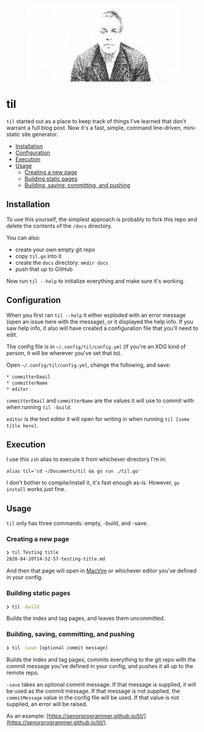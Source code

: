 <p align="center">
    <img src="./till.jpg?raw=true" title="till" alt="WTF" width="400" height="200" />
</p>

# til

`til` started out as a place to keep track of things I've learned that don't warrant a full blog post. Now it's a fast, simple, command line-driven, mini-static site generator.

* [Installation](#installation)
* [Configuration](#configuration)
* [Execution](#execution)
* [Usage](#usage)
    * [Creating a new page](#creating-a-new-page)
    * [Building static pages](#building-static-pages)
    * [Building, saving, committing, and pushing](#building-saving-committing-and-pushing)

## Installation

To use this yourself, the simplest approach is probably to fork this repo and delete the contents of the `/docs` directory.

You can also:

* create your own empty git repo
* copy `til.go` into it
* create the `docs` directory: `mkdir docs`
* push that up to GitHub

Now run `til --help` to initialize everything and make sure it's working.

## Configuration

When you first ran `til --help` it either exploded with an error message (open an issue here with the message), or it displayed the help info. If you saw help info, it also will have created a configuration file that you'll need to edit.

The config file is in `~/.config/til/config.yml` (if you're an XDG kind of person, it will be wherever you've set that to).

Open `~/.config/til/config.yml`, change the following, and save:

    * committerEmail
    * committerName
    * editor
    
`committerEmail` and `committerName` are the values it will use to commit with when running `til -build`. 

`editor` is the text editor it will open for writing in when running `til [some title here]`.

## Execution

I use this `zsh` alias to execute it from whichever directory I'm in:

```shell
alias til='cd ~/Documents/til && go run ./til.go'
```

I don't bother to compile/install it, it's fast enough as-is. However, `go install` works just fine. 

## Usage

`til` only has three commands: empty, -build, and -save.

### Creating a new page

```bash
❯ til Testing title
2020-04-20T14-52-57-testing-title.md
```

And then that page will open in [MacVim](https://macvim-dev.github.io/macvim/) or whichever editor you've defined in your config.

### Building static pages

```bash
❯ til -build
```

Builds the index and tag pages, and leaves them uncommitted.

### Building, saving, committing, and pushing

```bash
❯ til -save [optional commit message]
```

Builds the index and tag pages, commits everything to the git repo with the commit message you've defined in your config, and pushes it all up to the remote repo.

`-save` takes an optional commit message. If that message is supplied, it will be used as the commit message. If that message is not supplied, the `commitMessage` value in the config file will be used. If that value is not supplied, an error will be raised.

As an example: [https://senorprogrammer.github.io/til/](https://senorprogrammer.github.io/til/).
